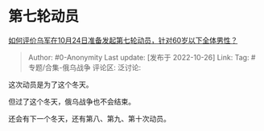 # 第七轮动员
[如何评价乌军在10月24日准备发起第七轮动员，针对60岁以下全体男性？](https://www.zhihu.com/question/561915227/answer/2730528309)

> Author: #0-Anonymity
> Last update: [发布于 2022-10-26]
> Link:
> Tag: #专题/合集-俄乌战争 
> 评论区:
> 泛讨论:

这次动员是为了这个冬天。

但过了这个冬天，俄乌战争也不会结束。

还会有下一个冬天，还有第八、第九、第十次动员。
